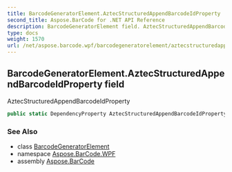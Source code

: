 ```yaml
---
title: BarcodeGeneratorElement.AztecStructuredAppendBarcodeIdProperty
second_title: Aspose.BarCode for .NET API Reference
description: BarcodeGeneratorElement field. AztecStructuredAppendBarcodeIdProperty
type: docs
weight: 1570
url: /net/aspose.barcode.wpf/barcodegeneratorelement/aztecstructuredappendbarcodeidproperty/
---
```

## BarcodeGeneratorElement.AztecStructuredAppendBarcodeIdProperty field

AztecStructuredAppendBarcodeIdProperty

```csharp
public static DependencyProperty AztecStructuredAppendBarcodeIdProperty;
```

### See Also

* class [BarcodeGeneratorElement](../)
* namespace [Aspose.BarCode.WPF](../../../aspose.barcode.wpf/)
* assembly [Aspose.BarCode](../../../)


